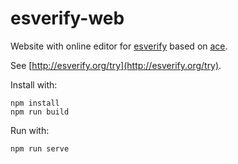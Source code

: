 esverify-web
============

Website with online editor for [esverify](https://github.com/levjj/esverify)
based on [ace](http://ace.c9.io/).

See [http://esverify.org/try](http://esverify.org/try).

Install with:

    npm install
    npm run build

Run with:

    npm run serve
